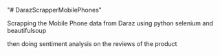"# DarazScrapperMobilePhones" 


Scrapping the Mobile Phone data from Daraz using python selenium and beautifulsoup

then doing sentiment analysis on the reviews of the product